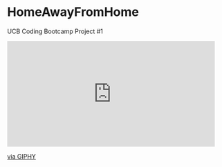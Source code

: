 # HomeAwayFromHome
UCB Coding Bootcamp Project #1 


<iframe src="https://giphy.com/embed/l4pTl5jJGgclxPmwg" width="480" height="244" frameBorder="0" class="giphy-embed" allowFullScreen></iframe><p><a href="https://giphy.com/gifs/l4pTl5jJGgclxPmwg">via GIPHY</a></p>
